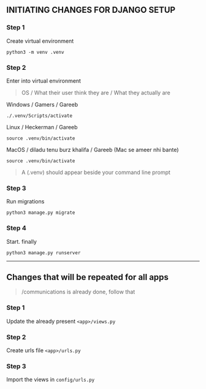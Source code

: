## INITIATING CHANGES FOR DJANGO SETUP

### Step 1

Create virtual environment

`python3 -m venv .venv`

### Step 2

Enter into virtual environment

> OS / What their user think they are / What they actually are

Windows / Gamers / Gareeb

`./.venv/Scripts/activate`


Linux / Heckerman / Gareeb

`source .venv/bin/activate`

MacOS / diladu tenu burz khalifa / Gareeb (Mac se ameer nhi bante)

`source .venv/bin/activate`

> A (.venv) should appear beside your command line prompt

### Step 3

Run migrations

`python3 manage.py migrate`

### Step 4

Start. finally

`python3 manage.py runserver`

---

## Changes that will be repeated for all apps

> /communications is already done, follow that

### Step 1

Update the already present `<app>/views.py`

### Step 2

Create urls file `<app>/urls.py`

### Step 3

Import the views in `config/urls.py`

